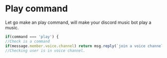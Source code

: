 # Play command
Let go make an play command, will make your discord music bot play a music.
```js
if(command === 'play') {
//Check is a command
if(message.member.voice.channel) return msg.reply(`join a voice channel!`)
//Checking user is in voice channel.
```
